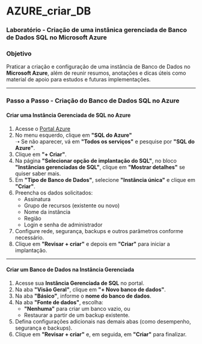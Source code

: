 # AZURE_criar_DB
### Laboratório - Criação de uma instânica gerenciada de Banco de Dados SQL no Microsoft Azure

### Objetivo

Praticar a criação e configuração de uma instância de Banco de Dados no **Microsoft Azure**, além de reunir resumos, anotações e dicas úteis como material de apoio para estudos e futuras implementações.

___

### Passo a Passo - Criação do Banco de Dados SQL no Azure

#### Criar uma **Instância Gerenciada de SQL** no Azure

1. Acesse o [Portal Azure](https://portal.azure.com/)
2. No menu esquerdo, clique em **"SQL do Azure"**  
   ➝ Se não aparecer, vá em **"Todos os serviços"** e pesquise por **"SQL do Azure"**.
3. Clique em **"+ Criar"**.
4. Na página **"Selecionar opção de implantação do SQL"**, no bloco **"Instâncias gerenciadas de SQL"**, clique em **"Mostrar detalhes"** se quiser saber mais.
5. Em **"Tipo de Banco de Dados"**, selecione **"Instância única"** e clique em **"Criar"**.
6. Preencha os dados solicitados:
   - Assinatura
   - Grupo de recursos (existente ou novo)
   - Nome da instância
   - Região
   - Login e senha de administrador
7. Configure rede, segurança, backups e outros parâmetros conforme necessário.
8. Clique em **"Revisar + criar"** e depois em **"Criar"** para iniciar a implantação.

---

#### Criar um **Banco de Dados** na Instância Gerenciada

1. Acesse sua **Instância Gerenciada de SQL** no portal.
2. Na aba **"Visão Geral"**, clique em **"+ Novo banco de dados"**.
3. Na aba **"Básico"**, informe o **nome do banco de dados**.
4. Na aba **"Fonte de dados"**, escolha:
   - **"Nenhuma"** para criar um banco vazio, ou
   - Restaurar a partir de um backup existente.
5. Defina configurações adicionais nas demais abas (como desempenho, segurança e backups).
6. Clique em **"Revisar + criar"** e, em seguida, em **"Criar"** para finalizar.

